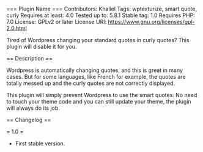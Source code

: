 === Plugin Name ===
Contributors: Khaliel
Tags: wptexturize, smart quote, curly
Requires at least: 4.0
Tested up to: 5.8.1
Stable tag: 1.0
Requires PHP: 7.0
License: GPLv2 or later
License URI: https://www.gnu.org/licenses/gpl-2.0.html

Tired of Wordpress changing your standard quotes in curly quotes? This plugin will disable it for you.

== Description ==

Wordpress is automatically changing quotes, and this is great in many cases.
But for some languages, like French for example, the quotes are totally messed up and the curly quotes are not correctly displayed.

This plugin will simply prevent Wordpress to use the smart quotes. No need to touch your theme code and you can still update your theme, the plugin will always do its job.

== Changelog ==

= 1.0 =
* First stable version.
